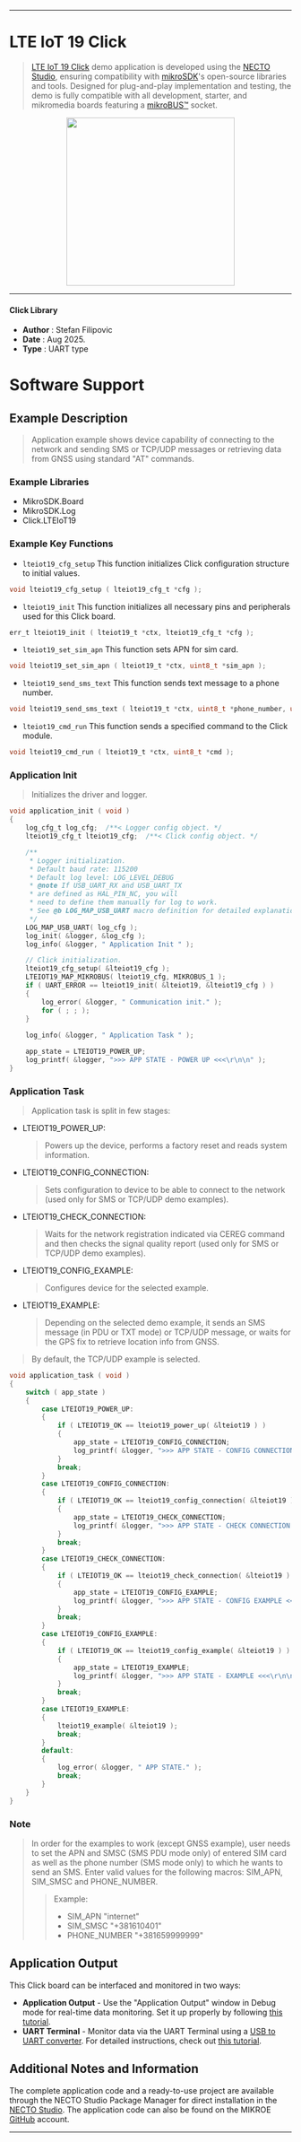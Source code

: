 
---
# LTE IoT 19 Click

> [LTE IoT 19 Click](https://www.mikroe.com/?pid_product=MIKROE-6803) demo application is developed using
the [NECTO Studio](https://www.mikroe.com/necto), ensuring compatibility with [mikroSDK](https://www.mikroe.com/mikrosdk)'s
open-source libraries and tools. Designed for plug-and-play implementation and testing, the demo is fully compatible with
all development, starter, and mikromedia boards featuring a [mikroBUS&trade;](https://www.mikroe.com/mikrobus) socket.

<p align="center">
  <img src="https://www.mikroe.com/?pid_product=MIKROE-6803&image=1" height=300px>
</p>

---

#### Click Library

- **Author**        : Stefan Filipovic
- **Date**          : Aug 2025.
- **Type**          : UART type

# Software Support

## Example Description

> Application example shows device capability of connecting to the network and
sending SMS or TCP/UDP messages or retrieving data from GNSS using standard "AT" commands.

### Example Libraries

- MikroSDK.Board
- MikroSDK.Log
- Click.LTEIoT19

### Example Key Functions

- `lteiot19_cfg_setup` This function initializes Click configuration structure to initial values.
```c
void lteiot19_cfg_setup ( lteiot19_cfg_t *cfg );
```

- `lteiot19_init` This function initializes all necessary pins and peripherals used for this Click board.
```c
err_t lteiot19_init ( lteiot19_t *ctx, lteiot19_cfg_t *cfg );
```

- `lteiot19_set_sim_apn` This function sets APN for sim card.
```c
void lteiot19_set_sim_apn ( lteiot19_t *ctx, uint8_t *sim_apn );
```

- `lteiot19_send_sms_text` This function sends text message to a phone number.
```c
void lteiot19_send_sms_text ( lteiot19_t *ctx, uint8_t *phone_number, uint8_t *sms_text );
```

- `lteiot19_cmd_run` This function sends a specified command to the Click module.
```c
void lteiot19_cmd_run ( lteiot19_t *ctx, uint8_t *cmd );
```

### Application Init

> Initializes the driver and logger.

```c
void application_init ( void )
{
    log_cfg_t log_cfg;  /**< Logger config object. */
    lteiot19_cfg_t lteiot19_cfg;  /**< Click config object. */

    /** 
     * Logger initialization.
     * Default baud rate: 115200
     * Default log level: LOG_LEVEL_DEBUG
     * @note If USB_UART_RX and USB_UART_TX 
     * are defined as HAL_PIN_NC, you will 
     * need to define them manually for log to work. 
     * See @b LOG_MAP_USB_UART macro definition for detailed explanation.
     */
    LOG_MAP_USB_UART( log_cfg );
    log_init( &logger, &log_cfg );
    log_info( &logger, " Application Init " );

    // Click initialization.
    lteiot19_cfg_setup( &lteiot19_cfg );
    LTEIOT19_MAP_MIKROBUS( lteiot19_cfg, MIKROBUS_1 );
    if ( UART_ERROR == lteiot19_init( &lteiot19, &lteiot19_cfg ) ) 
    {
        log_error( &logger, " Communication init." );
        for ( ; ; );
    }
    
    log_info( &logger, " Application Task " );

    app_state = LTEIOT19_POWER_UP;
    log_printf( &logger, ">>> APP STATE - POWER UP <<<\r\n\n" );
}
```

### Application Task

> Application task is split in few stages:
 - LTEIOT19_POWER_UP: 
   > Powers up the device, performs a factory reset and reads system information.
 - LTEIOT19_CONFIG_CONNECTION: 
   > Sets configuration to device to be able to connect to the network (used only for SMS or TCP/UDP demo examples).
 - LTEIOT19_CHECK_CONNECTION:
   > Waits for the network registration indicated via CEREG command and then checks the signal quality report (used only for SMS or TCP/UDP demo examples).
 - LTEIOT19_CONFIG_EXAMPLE:
   > Configures device for the selected example.
 - LTEIOT19_EXAMPLE:
   > Depending on the selected demo example, it sends an SMS message (in PDU or TXT mode) or TCP/UDP message, or waits for the GPS fix to retrieve location info from GNSS.
> By default, the TCP/UDP example is selected.

```c
void application_task ( void )
{
    switch ( app_state )
    {
        case LTEIOT19_POWER_UP:
        {
            if ( LTEIOT19_OK == lteiot19_power_up( &lteiot19 ) )
            {
                app_state = LTEIOT19_CONFIG_CONNECTION;
                log_printf( &logger, ">>> APP STATE - CONFIG CONNECTION <<<\r\n\n" );
            }
            break;
        }
        case LTEIOT19_CONFIG_CONNECTION:
        {
            if ( LTEIOT19_OK == lteiot19_config_connection( &lteiot19 ) )
            {
                app_state = LTEIOT19_CHECK_CONNECTION;
                log_printf( &logger, ">>> APP STATE - CHECK CONNECTION <<<\r\n\n" );
            }
            break;
        }
        case LTEIOT19_CHECK_CONNECTION:
        {
            if ( LTEIOT19_OK == lteiot19_check_connection( &lteiot19 ) )
            {
                app_state = LTEIOT19_CONFIG_EXAMPLE;
                log_printf( &logger, ">>> APP STATE - CONFIG EXAMPLE <<<\r\n\n" );
            }
            break;
        }
        case LTEIOT19_CONFIG_EXAMPLE:
        {
            if ( LTEIOT19_OK == lteiot19_config_example( &lteiot19 ) )
            {
                app_state = LTEIOT19_EXAMPLE;
                log_printf( &logger, ">>> APP STATE - EXAMPLE <<<\r\n\n" );
            }
            break;
        }
        case LTEIOT19_EXAMPLE:
        {
            lteiot19_example( &lteiot19 );
            break;
        }
        default:
        {
            log_error( &logger, " APP STATE." );
            break;
        }
    }
}
```

### Note

> In order for the examples to work (except GNSS example), user needs to set the APN and SMSC (SMS PDU mode only)
of entered SIM card as well as the phone number (SMS mode only) to which he wants to send an SMS.
Enter valid values for the following macros: SIM_APN, SIM_SMSC and PHONE_NUMBER.
> > Example: 
> > - SIM_APN "internet"
> > - SIM_SMSC "+381610401"
> > - PHONE_NUMBER "+381659999999"

## Application Output

This Click board can be interfaced and monitored in two ways:
- **Application Output** - Use the "Application Output" window in Debug mode for real-time data monitoring.
Set it up properly by following [this tutorial](https://www.youtube.com/watch?v=ta5yyk1Woy4).
- **UART Terminal** - Monitor data via the UART Terminal using
a [USB to UART converter](https://www.mikroe.com/click/interface/usb?interface*=uart,uart). For detailed instructions,
check out [this tutorial](https://help.mikroe.com/necto/v2/Getting%20Started/Tools/UARTTerminalTool).

## Additional Notes and Information

The complete application code and a ready-to-use project are available through the NECTO Studio Package Manager for 
direct installation in the [NECTO Studio](https://www.mikroe.com/necto). The application code can also be found on
the MIKROE [GitHub](https://github.com/MikroElektronika/mikrosdk_click_v2) account.

---
